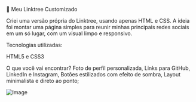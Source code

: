 🚀 Meu Linktree Customizado

Criei uma versão própria do Linktree, usando apenas HTML e CSS.
A ideia foi montar uma página simples para reunir minhas principais redes sociais em um só lugar, com um visual limpo e responsivo.

Tecnologias utilizadas:

HTML5 e CSS3

O que você vai encontrar?
Foto de perfil personalizada, Links para GitHub, LinkedIn e Instagram, Botões estilizados com efeito de sombra, Layout minimalista e direto ao ponto;


![Image](https://github.com/user-attachments/assets/d642f83c-68a6-48a9-8eb3-ef847fdf726c)
